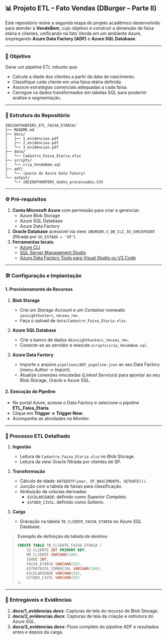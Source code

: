 ## 📊 Projeto ETL – Fato Vendas (DBurger – Parte II)

Este repositório reúne a segunda etapa do projeto acadêmico desenvolvido para atender à **VendeBem**, cujo objetivo é construir a dimensão de faixa etária e clientes, unificando na fato Venda em um ambiente Azure, empregando **Azure Data Factory (ADF)** e **Azure SQL Database**.

---

### 🎯 Objetivo
Gerar um pipeline ETL robusto que:

- Calcule a idade dos clientes a partir da data de nascimento.
- Classifique cada cliente em uma faixa etária definida.
- Associe estratégias comerciais adequadas a cada faixa.
- Carregue os dados transformados em tabelas SQL para posterior análise e segmentação.

---

### 📝 Estrutura do Repositório

```plaintext
INSIGHTHUNTERS_ETL_FAIXA_ETARIA/
├── README.md
├── docs/
│   ├── 1_evidencias.pdf       
│   ├── 2_evidencias.pdf       
│   └── 3_evidencias.pdf       
├── data/
│   └── Cadastro_Faixa_Etaria.xlsx  
├── scripts/
│   └── cria_VendeBem.sql       
├── adf/
│   └── (pasta do Azure Data Fatory)     
└── output/         
    └── INSIGHTHUNTERS_dados_processados.CSV          
```

---

### ⚙️ Pré-requisitos

1. **Conta Microsoft Azure** com permissão para criar e gerenciar:
   - Azure Blob Storage
   - Azure SQL Database
   - Azure Data Factory
2. **Oracle Database** acessível via view: `DBURGER.V_DB_CLI_3O_CHECKPOINT` (filtrada por `SG_ESTADO = 'SP'`).
3. **Ferramentas locais**:
   - [Azure CLI](https://docs.microsoft.com/cli/azure/install-azure-cli)
   - [SQL Server Management Studio](https://docs.microsoft.com/sql/ssms/download-sql-server-management-studio-ssms)
   - [Azure Data Factory Tools para Visual Studio ou VS Code](https://learn.microsoft.com/azure/data-factory/quickstart-create-data-factory-portal)

---

### 🛠️ Configuração e Implantação

#### 1. Provisionamento de Recursos

1. **Blob Storage**
   - Crie um *Storage Account* e um *Container* nomeado `ainsighthunters_rm<seu_rm>`.
   - Faça o upload de `data/Cadastro_Faixa_Etaria.xlsx`.

2. **Azure SQL Database**
   - Crie o banco de dados `dbinsighthunters_rm<seu_rm>`.
   - Conecte-se ao servidor e execute `scripts/cria_VendeBem.sql`.

3. **Azure Data Factory**
   - Importe o arquivo `pipelines/ADF_pipeline.json` ao seu Data Factory (menu *Author -> Import*).
   - Atualize conexões vinculadas (*Linked Services*) para apontar ao seu Blob Storage, Oracle e Azure SQL.

#### 2. Execução do Pipeline

- No portal Azure, acesse o Data Factory e selecione o pipeline **ETL_Faixa_Etaria**.
- Clique em **Trigger -> Trigger Now**.
- Acompanhe as atividades na *Monitor*.

---

### 🔄 Processo ETL Detalhado

1. **Ingestão**
   - Leitura de `Cadastro_Faixa_Etaria.xlsx` no Blob Storage.
   - Leitura da view Oracle filtrada por clientes de SP.

2. **Transformação**
   - Cálculo de idade: `DATEDIFF(year, DT_NASCIMENTO, GETDATE())`.
   - Junção com a tabela de faixas para classificação.
   - Atribuição de colunas derivadas:
     - `ESCOLARIDADE`: definido como *Superior Completo*.
     - `ESTADO_CIVIL`: definido como *Solteiro*.

3. **Carga**
   - Gravação na tabela `TB_CLIENTE_FAIXA_ETARIA` no Azure SQL Database.

> **Exemplo de definição da tabela de destino**:
>
> ```sql
> CREATE TABLE TB_CLIENTE_FAIXA_ETARIA (
>     ID_CLIENTE INT PRIMARY KEY,
>     NM_CLIENTE VARCHAR(100),
>     IDADE INT,
>     FAIXA_ETARIA VARCHAR(50),
>     ESTRATEGIA_COMERCIAL VARCHAR(200),
>     ESCOLARIDADE VARCHAR(50),
>     ESTADO_CIVIL VARCHAR(50)
> );
> ```

---

### 📂 Entregáveis e Evidências

1. **docs/1_evidencias.docx**: Capturas de tela do recurso de Blob Storage.
2. **docs/2_evidencias.docx**: Capturas de tela da criação e estrutura do Azure SQL.
3. **docs/3_evidencias.docx**: Fluxo completo do pipeline ADF e resultados antes e depois da carga.